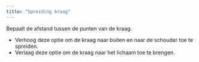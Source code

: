 ```yaml
---
title: "Spreiding kraag"
---
```


Bepaalt de afstand tussen de punten van de kraag.

- Verhoog deze optie om de kraag naar buiten en naar de schouder toe te spreiden.
- Verlaag deze optie om de kraag naar het lichaam toe te brengen.




